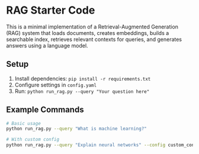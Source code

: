 # RAG Starter Code

This is a minimal implementation of a Retrieval-Augmented Generation (RAG) system that loads documents, creates embeddings, builds a searchable index, retrieves relevant contexts for queries, and generates answers using a language model.

## Setup

1. Install dependencies: `pip install -r requirements.txt`
2. Configure settings in `config.yaml`
3. Run: `python run_rag.py --query "Your question here"`

## Example Commands

```bash
# Basic usage
python run_rag.py --query "What is machine learning?"

# With custom config
python run_rag.py --query "Explain neural networks" --config custom_config.yaml
```